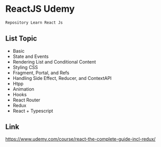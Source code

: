 # ReactJS Udemy

```sh
Repository Learn React Js
```
## List Topic

- Basic
- State and Events
- Rendering List and Conditional Content
- Styling CSS
- Fragment, Portal, and Refs
- Handling Side Effect, Reducer, and ContextAPI
- Htpp
- Animation
- Hooks
- React Router
- Redux
- React + Typescript

## Link

https://www.udemy.com/course/react-the-complete-guide-incl-redux/
